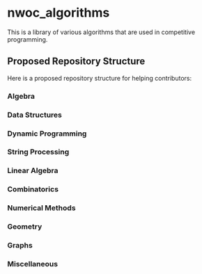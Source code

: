 # nwoc_algorithms
This is a library of various algorithms that are used in competitive programming.

## Proposed Repository Structure

Here is a proposed repository structure for helping contributors:

### Algebra

### Data Structures

### Dynamic Programming

### String Processing

### Linear Algebra

### Combinatorics

### Numerical Methods

### Geometry

### Graphs

### Miscellaneous
